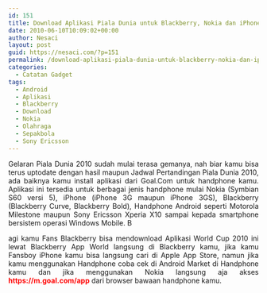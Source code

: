 ```yaml
---
id: 151
title: Download Aplikasi Piala Dunia untuk Blackberry, Nokia dan iPhone 3GS
date: 2010-06-10T10:09:02+00:00
author: Nesaci
layout: post
guid: https://nesaci.com/?p=151
permalink: /download-aplikasi-piala-dunia-untuk-blackberry-nokia-dan-iphone-3gs/
categories:
  - Catatan Gadget
tags:
  - Android
  - Aplikasi
  - Blackberry
  - Download
  - Nokia
  - Olahraga
  - Sepakbola
  - Sony Ericsson
---
```

<p style="text-align: justify;">
  Gelaran Piala Dunia 2010 sudah mulai terasa gemanya, nah biar kamu bisa terus uptodate dengan hasil maupun Jadwal Pertandingan Piala Dunia 2010, ada baiknya kamu install aplikasi dari Goal.Com untuk handphone kamu. Aplikasi ini tersedia untuk berbagai jenis handphone mulai Nokia (Symbian S60 versi 5), iPhone (iPhone 3G maupun iPhone 3GS), Blackberry (Blackberry Curve, Blackberry Bold), Handphone Android seperti Motorola Milestone maupun Sony Ericsson Xperia X10 sampai kepada smartphone bersistem operasi Windows Mobile. B
</p>

<p style="text-align: justify;">
  agi kamu Fans Blackberry bisa mendownload Aplikasi World Cup 2010 ini lewat Blackberry App World langsung di Blackberry kamu, jika kamu Fansboy iPhone kamu bisa langsung cari di Apple App Store, namun jika kamu menggunakan Handphone coba cek di Android Market di Handphone kamu dan jika menggunakan Nokia langsung aja akses <strong><span style="color: #ff0000;">https://m.goal.com/app</span></strong> dari browser bawaan handphone kamu.
</p>